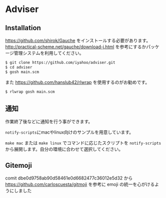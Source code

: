 # Adviser

## Installation

https://github.com/shirok/Gauche をインストールする必要があります。  
http://practical-scheme.net/gauche/download-j.html を参考にするかパッケージ管理システムを利用してください。  

```sh
$ git clone https://github.com/iyahoo/adviser.git
$ cd adviser
$ gosh main.scm
```

また https://github.com/hanslub42/rlwrap を使用するのがお勧めです。  

```sh
$ rlwrap gosh main.scm
```

## 通知

作業終了後などに通知を行う事ができます。

`notify-scripts`にmacやlinux向けのサンプルを用意しています。

`make mac` または `make linux` でコマンドに応じたスクリプトを `notify-scripts` から展開します。自分の環境に合わせて選択してください。

## Gitemoji

comit dbe0d9758ab90d58461e0d6682477c36012e5d32 から https://github.com/carloscuesta/gitmoji を参考に emoji の統一を心がけるようにしました

